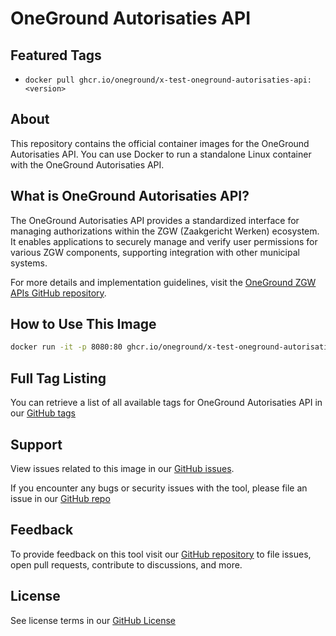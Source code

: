 # OneGround Autorisaties API

## Featured Tags

- ```docker pull ghcr.io/oneground/x-test-oneground-autorisaties-api:<version>```

## About

This repository contains the official container images for the OneGround Autorisaties API. You can use Docker to run a standalone Linux container with the OneGround Autorisaties API.

## What is OneGround Autorisaties API?

The OneGround Autorisaties API provides a standardized interface for managing authorizations within the ZGW (Zaakgericht Werken) ecosystem. It enables applications to securely manage and verify user permissions for various ZGW components, supporting integration with other municipal systems.

For more details and implementation guidelines, visit the [OneGround ZGW APIs GitHub repository](https://github.com/OneGround/ZGW-APIs).

## How to Use This Image

```bash
docker run -it -p 8080:80 ghcr.io/oneground/x-test-oneground-autorisaties-api:<version>
```

## Full Tag Listing

You can retrieve a list of all available tags for OneGround Autorisaties API in our [GitHub tags](https://github.com/OneGround/ZGW-APIs/tags)

## Support

View issues related to this image in our [GitHub issues](https://github.com/OneGround/ZGW-APIs/issues).

If you encounter any bugs or security issues with the tool, please file an issue in our [GitHub repo](https://github.com/OneGround/ZGW-APIs/issues/new/choose)

## Feedback

To provide feedback on this tool visit our [GitHub repository](https://github.com/OneGround/ZGW-APIs) to file issues, open pull requests, contribute to discussions, and more.

## License

See license terms in our [GitHub License](https://github.com/OneGround/ZGW-APIs/blob/main/LICENSE)
